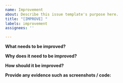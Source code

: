 ```yaml
---
name: Improvement
about: Describe this issue template's purpose here.
title: "[IMPROVE] "
labels: improvement
assignees: ''

---
```


**What needs to be improved?**


**Why does it need to be improved?**


**How should it be improved?**


**Provide any evidence such as screenshots / code:**
